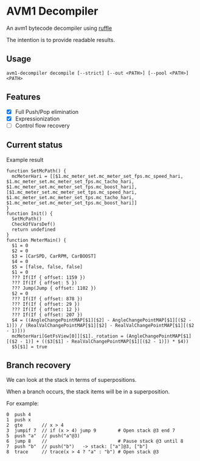 # AVM1 Decompiler

An avm1 bytecode decompiler using [ruffle](https://github.com/ruffle-rs/ruffle)

The intention is to provide readable results.

## Usage

```shell
avm1-decompiler decompile [--strict] [--out <PATH>] [--pool <PATH>] <PATH>
```

## Features

- [x] Full Push/Pop elimination
- [x] Expressionization
- [ ] Control flow recovery

## Current status

Example result

```ecma script level 4
function SetMcPath() {
  mcMeterHari = [[$1.mc_meter_set.mc_meter_set_fps.mc_speed_hari, $1.mc_meter_set.mc_meter_set_fps.mc_tacho_hari, $1.mc_meter_set.mc_meter_set_fps.mc_boost_hari], [$1.mc_meter_set.mc_meter_set_tps.mc_speed_hari, $1.mc_meter_set.mc_meter_set_tps.mc_tacho_hari, $1.mc_meter_set.mc_meter_set_tps.mc_boost_hari]]
}
function Init() {
  SetMcPath()
  CheckOfVarsDef()
  return undefined
}
function MeterMain() {
  $1 = 0
  $2 = 0
  $3 = [CarSPD, CarRPM, CarBOOST]
  $4 = 0
  $5 = [false, false, false]
  $1 = 0
  ??? If(If { offset: 1159 })
  ??? If(If { offset: 5 })
  ??? Jump(Jump { offset: 1102 })
  $2 = 0
  ??? If(If { offset: 878 })
  ??? If(If { offset: 29 })
  ??? If(If { offset: 12 })
  ??? If(If { offset: 207 })
  $4 = ((AngleChangePointMAP[$1][$2] - AngleChangePointMAP[$1][($2 - 1)]) / (RealValChangePointMAP[$1][$2] - RealValChangePointMAP[$1][($2 - 1)]))
  mcMeterHari[GetFsView[0]][$1]._rotation = (AngleChangePointMAP[$1][($2 - 1)] + (($3[$1] - RealValChangePointMAP[$1][($2 - 1)]) * $4))
  $5[$1] = true
```

## Branch recovery

We can look at the stack in terms of superpositions.

When a branch occurs, the stack items will be in a superposition.

For example:

```
0  push 4
1  push x
2  gte       // x > 4
3  jumpif 7  // if (x > 4) jump 9        # Open stack @3 end 7
5  push "a"  // push("a"@3)
6  jump 8    //                          # Pause stack @3 until 8
7  push "b"  // push("b")   -> stack: ["a"]@3, ["b"]
8  trace     // trace(x > 4 ? "a" : "b") # Open stack @3
```